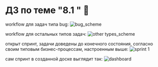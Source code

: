 # ДЗ по теме "8.1 " :blowfish:

workflow для задач типа bug:
![bug_scheme](https://i.ibb.co/KhBd410/scheme-bug.png)
  
  
workflow для остальных типов задач:
![other types_scheme](https://i.ibb.co/HxNbcb7/scheme-other-types.png)
  
  
открыт спринт, задачи доведены до конечного состояния, согласно своим типовым бизнес-процессам, настроенным выше:
![sprint 1](https://i.ibb.co/x5kXXxN/full-process.png)
  
  
сам спринт в созданной доске выглядит так:
![dashboard](https://i.ibb.co/4JxnkhL/sprint.png)